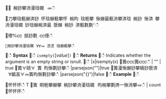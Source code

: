 ਍⌀ 椀猀攀洀瀀琀礀⠀⤀ഀഀ
਍刀攀琀甀爀渀猀 怀琀爀甀攀怀 椀昀 琀栀攀 愀爀最甀洀攀渀琀 椀猀 愀渀 攀洀瀀琀礀 猀琀爀椀渀最 漀爀 椀猀 渀甀氀氀⸀ഀഀ
    ਍㰀℀ⴀⴀ 挀猀氀 ⴀⴀ㸀ഀഀ
```਍椀猀攀洀瀀琀礀⠀∀∀⤀ 㴀㴀 琀爀甀攀ഀഀ
```਍ഀഀ
**Syntax**਍ഀഀ
`isempty(`[*value*]`)`਍ഀഀ
**Returns**਍ഀഀ
Indicates whether the argument is an empty string or isnull.਍ഀഀ
|x|isempty(x)਍簀ⴀⴀⴀ簀ⴀⴀⴀഀഀ
| "" | true਍簀∀砀∀ 簀 昀愀氀猀攀ഀഀ
|parsejson("")|true਍簀瀀愀爀猀攀樀猀漀渀⠀∀嬀崀∀⤀簀昀愀氀猀攀ഀഀ
|parsejson("{}")|false਍ഀഀ
**Example**਍ഀഀ
<!-- csl -->਍怀怀怀ഀഀ
T਍簀 眀栀攀爀攀 椀猀攀洀瀀琀礀⠀昀椀攀氀搀一愀洀攀⤀ഀഀ
| count਍怀怀怀ഀഀ
